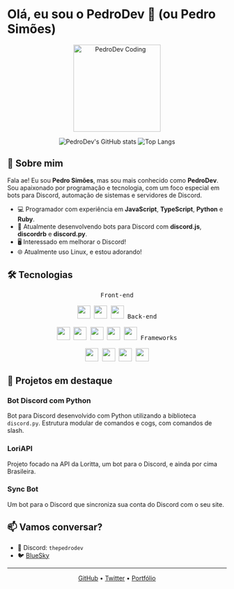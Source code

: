 # Olá, eu sou o **PedroDev** 👋 (ou **Pedro Simões**)

<p align="center">
  <img src="https://media.giphy.com/media/seu-gif-aqui.gif" alt="PedroDev Coding" width="200"/>
</p>

<p align="center">
  <img src="https://github-readme-stats.vercel.app/api?username=viperszx&show_icons=true&theme=radical" alt="PedroDev's GitHub stats" />
  <img src="https://github-readme-stats.vercel.app/api/top-langs/?username=viperszx&layout=compact&theme=radical" alt="Top Langs" />
</p>

## 🚀 Sobre mim

Fala ae! Eu sou **Pedro Simões**, mas sou mais conhecido como **PedroDev**. Sou apaixonado por programação e tecnologia, com um foco especial em bots para Discord, automação de sistemas e servidores de Discord.

- 💻 Programador com experiência em **JavaScript**, **TypeScript**, **Python** e **Ruby**.
- 🔧 Atualmente desenvolvendo bots para Discord com **discord.js**, **discordrb** e **discord.py**.
- 🖥️ Interessado em melhorar o Discord!
- 🌐 Atualmente uso Linux, e estou adorando!

## 🛠️ Tecnologias

<p align="center">
  <kbd>
    <kbd>Front-end</kbd>
    <br>
    <br>
    <img width="30px" src="https://cdn.jsdelivr.net/gh/devicons/devicon/icons/html5/html5-original.svg" style="animation: float 3s ease-in-out infinite;" /> 
    <img width="30px" src="https://cdn.jsdelivr.net/gh/devicons/devicon/icons/css3/css3-plain.svg" style="animation: float 3s ease-in-out infinite; animation-delay: 0.5s;" /> 
    <img width="30px" src="https://cdn.jsdelivr.net/gh/devicons/devicon/icons/javascript/javascript-original.svg" style="animation: float 3s ease-in-out infinite; animation-delay: 1s;" />
  </kbd>
  <kbd>
    <kbd>Back-end</kbd>
    <br>
    <br>
    <img width="30px" src="https://cdn.jsdelivr.net/gh/devicons/devicon/icons/php/php-original.svg" style="animation: float 3s ease-in-out infinite;" />
    <img width="30px" src="https://cdn.jsdelivr.net/gh/devicons/devicon/icons/typescript/typescript-original.svg" style="animation: float 3s ease-in-out infinite; animation-delay: 0.5s;" />
    <img width="30px" src="https://cdn.jsdelivr.net/gh/devicons/devicon/icons/nodejs/nodejs-original.svg" style="animation: float 3s ease-in-out infinite; animation-delay: 1s;" />
    <img width="30px" src="https://cdn.jsdelivr.net/gh/devicons/devicon/icons/python/python-original.svg" style="animation: float 3s ease-in-out infinite; animation-delay: 1.5s;" />
    <img width="30px" src="https://cdn.jsdelivr.net/gh/devicons/devicon/icons/ruby/ruby-original.svg" style="animation: float 3s ease-in-out infinite; animation-delay: 2s;" />
  </kbd>
  <kbd>
    <kbd>Frameworks</kbd>
    <br>
    <br>
    <img width="30px" src="https://cdn.jsdelivr.net/gh/devicons/devicon/icons/react/react-original.svg" style="animation: float 3s ease-in-out infinite;" />
    <img width="30px" src="https://cdn.jsdelivr.net/gh/devicons/devicon/icons/vuejs/vuejs-original.svg" style="animation: float 3s ease-in-out infinite; animation-delay: 0.5s;" />
    <img width="30px" src="https://cdn.jsdelivr.net/npm/devicon@2.16.0/icons/discordjs/discordjs-original.svg" style="animation: float 3s ease-in-out infinite; animation-delay: 1s;" />
    <img width="30px" src="https://cdn.jsdelivr.net/npm/devicon@2.16.0/icons/mongoose/mongoose-original.svg" style="animation: float 3s ease-in-out infinite; animation-delay: 1.5s;" />
  </kbd>
</p>

## 🌟 Projetos em destaque

### Bot Discord com Python
Bot para Discord desenvolvido com Python utilizando a biblioteca `discord.py`. Estrutura modular de comandos e cogs, com comandos de slash.

### LoriAPI
Projeto focado na API da Loritta, um bot para o Discord, e ainda por cima Brasileira.

### Sync Bot
Um bot para o Discord que sincroniza sua conta do Discord com o seu site.

## 📫 Vamos conversar?

- 💬 Discord: `thepedrodev`
- 🐦 [BlueSky](https://bsky.app/profile/zunkinha.bsky.social)

---

<p align="center">
  <a href="https://github.com/pedrodevelopagens">GitHub</a> •
  <a href="https://twitter.com/viperszx_dev">Twitter</a> •
  <a href="https://pedrodev.opsystems.shop">Portfólio</a>
</p>
